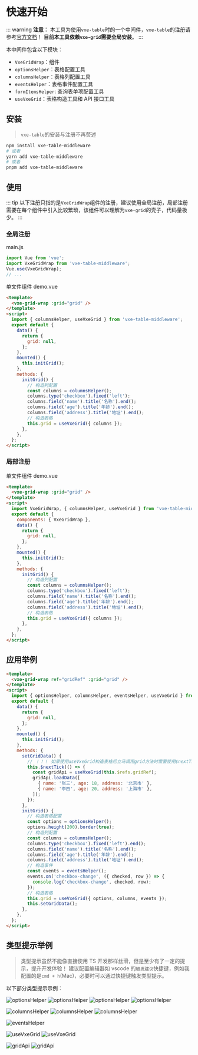 # 快速开始

::: warning
**注意：** 本工具为使用`vxe-table`时的一个中间件，`vxe-table`的注册请参考[官方文档](https://vxetable.cn/v3/#/start/install)！
**目前本工具依赖`vxe-grid`需要全局安装**。
:::

本中间件包含以下模块：

- `VxeGridWrap`：组件
- `optionsHelper`：表格配置工具
- `columnsHelper`：表格列配置工具
- `eventsHelper`：表格事件配置工具
- `formItemsHelper`: 查询表单项配置工具
- `useVxeGrid`：表格构造工具和 API 接口工具

## 安装

> `vxe-table`的安装与注册不再赘述

```bash
npm install vxe-table-middleware
# 或者
yarn add vxe-table-middleware
# 或者
pnpm add vxe-table-middleware
```

## 使用

::: tip
以下注册只指的是`VxeGridWrap`组件的注册，建议使用全局注册，局部注册需要在每个组件中引入比较繁琐，该组件可以理解为`vxe-grid`的壳子，代码量极少。
:::

### 全局注册

main.js

```javascript
import Vue from 'vue';
import VxeGridWrap from 'vxe-table-middleware';
Vue.use(VxeGridWrap);
// ...
```

单文件组件 demo.vue

```html
<template>
  <vxe-grid-wrap :grid="grid" />
</template>
<script>
  import { columnsHelper, useVxeGrid } from 'vxe-table-middleware';
  export default {
    data() {
      return {
        grid: null,
      };
    },
    mounted() {
      this.initGrid();
    },
    methods: {
      initGrid() {
        // 构造列配置
        const columns = columnsHelper();
        columns.type('checkbox').fixed('left');
        columns.field('name').title('名称').end();
        columns.field('age').title('年龄').end();
        columns.field('address').title('地址').end();
        // 构造表格
        this.grid = useVxeGrid({ columns });
      },
    },
  };
</script>
```

### 局部注册

单文件组件 demo.vue

```html
<template>
  <vxe-grid-wrap :grid="grid" />
</template>
<script>
  import VxeGridWrap, { columnsHelper, useVxeGrid } from 'vxe-table-middleware';
  export default {
    components: { VxeGridWrap },
    data() {
      return {
        grid: null,
      };
    },
    mounted() {
      this.initGrid();
    },
    methods: {
      initGrid() {
        // 构造列配置
        const columns = columnsHelper();
        columns.type('checkbox').fixed('left');
        columns.field('name').title('名称').end();
        columns.field('age').title('年龄').end();
        columns.field('address').title('地址').end();
        // 构造表格
        this.grid = useVxeGrid({ columns });
      },
    },
  };
</script>
```

## 应用举例

```html
<template>
  <vxe-grid-wrap ref="gridRef" :grid="grid" />
</template>
<script>
  import { optionsHelper, columnsHelper, eventsHelper, useVxeGrid } from 'vxe-table-middleware';
  export default {
    data() {
      return {
        grid: null,
      };
    },
    mounted() {
      this.initGrid();
    },
    methods: {
      setGridData() {
        // ！！！ 如果使用useVxeGrid构造表格后立马调用grid方法时需要使用$nextTick
        this.$nextTick(() => {
          const gridApi = useVxeGrid(this.$refs.gridRef);
          gridApi.loadData([
            { name: '张三', age: 18, address: '北京市' },
            { name: '李四', age: 20, address: '上海市' },
          ]);
        });
      },
      initGrid() {
        // 构造表格配置
        const options = optionsHelper();
        options.height(200).border(true);
        // 构造列配置
        const columns = columnsHelper();
        columns.type('checkbox').fixed('left').end();
        columns.field('name').title('名称').end();
        columns.field('age').title('年龄').end();
        columns.field('address').title('地址').end();
        // 构造事件
        const events = eventsHelper();
        events.on('checkbox-change', ({ checked, row }) => {
          console.log('checkbox-change', checked, row);
        });
        // 构造表格
        this.grid = useVxeGrid({ options, columns, events });
        this.setGridData();
      },
    },
  };
</script>
```

## 类型提示举例

> 类型提示虽然不能像直接使用 TS 开发那样丝滑，但是至少有了一定的提示，提升开发体验！
> 建议配置编辑器如 vscode 的`触发建议`快捷键，例如我配置的是`cmd + h`(Mac)，必要时可以通过快捷键触发类型提示。

以下部分类型提示示例：

![optionsHelper](../.vuepress/assets/images/options-tip-1.png)
![optionsHelper](../.vuepress/assets/images/options-tip-2.png)
![optionsHelper](../.vuepress/assets/images/options-tip-3.png)
![optionsHelper](../.vuepress/assets/images/options-tip-4.png)

![columnsHelper](../.vuepress/assets/images/column-tip-1.png)
![columnsHelper](../.vuepress/assets/images/column-tip-2.png)
![columnsHelper](../.vuepress/assets/images/column-tip-3.png)

![eventsHelper](../.vuepress/assets/images/event-tip-1.png)

![useVxeGrid](../.vuepress/assets/images/create-tip-1.png)
![useVxeGrid](../.vuepress/assets/images/create-tip-2.png)

![gridApi](../.vuepress/assets/images/api-tip-1.png)
![gridApi](../.vuepress/assets/images/api-tip-2.png)
